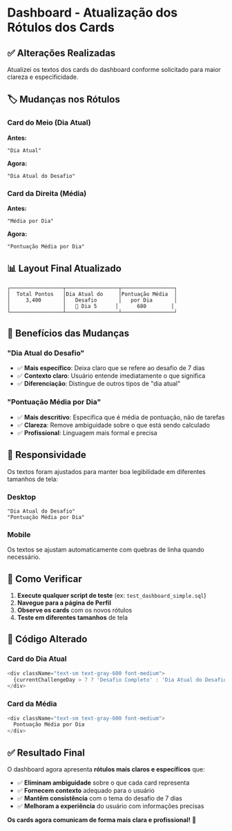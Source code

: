 # Dashboard - Atualização dos Rótulos dos Cards

## ✅ Alterações Realizadas

Atualizei os textos dos cards do dashboard conforme solicitado para maior clareza e especificidade.

## 🏷️ **Mudanças nos Rótulos**

### Card do Meio (Dia Atual)
**Antes:**
```
"Dia Atual"
```

**Agora:**
```
"Dia Atual do Desafio"
```

### Card da Direita (Média)
**Antes:**
```
"Média por Dia"
```

**Agora:**
```
"Pontuação Média por Dia"
```

## 📊 **Layout Final Atualizado**

```
┌─────────────────┬─────────────────┬─────────────────┐
│  Total Pontos   │Dia Atual do     │Pontuação Média  │
│     3,400       │   Desafio       │   por Dia       │
│                 │   📅 Dia 5      │      680        │
└─────────────────┴─────────────────┴─────────────────┘
```

## 🎯 **Benefícios das Mudanças**

### **"Dia Atual do Desafio"**
- ✅ **Mais específico**: Deixa claro que se refere ao desafio de 7 dias
- ✅ **Contexto claro**: Usuário entende imediatamente o que significa
- ✅ **Diferenciação**: Distingue de outros tipos de "dia atual"

### **"Pontuação Média por Dia"**
- ✅ **Mais descritivo**: Especifica que é média de pontuação, não de tarefas
- ✅ **Clareza**: Remove ambiguidade sobre o que está sendo calculado
- ✅ **Profissional**: Linguagem mais formal e precisa

## 📱 **Responsividade**

Os textos foram ajustados para manter boa legibilidade em diferentes tamanhos de tela:

### Desktop
```
"Dia Atual do Desafio"
"Pontuação Média por Dia"
```

### Mobile
Os textos se ajustam automaticamente com quebras de linha quando necessário.

## 🧪 **Como Verificar**

1. **Execute qualquer script de teste** (ex: `test_dashboard_simple.sql`)
2. **Navegue para a página de Perfil**
3. **Observe os cards** com os novos rótulos
4. **Teste em diferentes tamanhos** de tela

## 📝 **Código Alterado**

### Card do Dia Atual
```javascript
<div className="text-sm text-gray-600 font-medium">
  {currentChallengeDay > 7 ? 'Desafio Completo' : 'Dia Atual do Desafio'}
</div>
```

### Card da Média
```javascript
<div className="text-sm text-gray-600 font-medium">
  Pontuação Média por Dia
</div>
```

## ✅ **Resultado Final**

O dashboard agora apresenta **rótulos mais claros e específicos** que:

- ✅ **Eliminam ambiguidade** sobre o que cada card representa
- ✅ **Fornecem contexto** adequado para o usuário
- ✅ **Mantêm consistência** com o tema do desafio de 7 dias
- ✅ **Melhoram a experiência** do usuário com informações precisas

**Os cards agora comunicam de forma mais clara e profissional!** 🎯